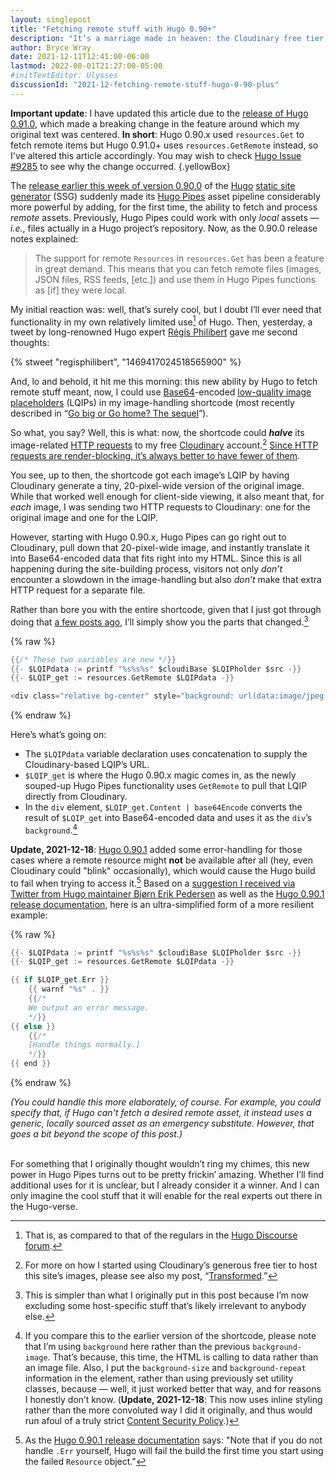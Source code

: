 ```yaml
---
layout: singlepost
title: "Fetching remote stuff with Hugo 0.90+"
description: "It’s a marriage made in heaven: the Cloudinary free tier and Hugo Pipes’ new ability to grab remote items."
author: Bryce Wray
date: 2021-12-11T12:41:00-06:00
lastmod: 2022-08-01T21:27:00-05:00
#initTextEditor: Ulysses
discussionId: "2021-12-fetching-remote-stuff-hugo-0-90-plus"
---
```


**Important update**: I have updated this article due to the [release of Hugo 0.91.0](https://github.com/gohugoio/hugo/releases/tag/v0.91.0), which made a breaking change in the feature around which my original text was centered. **In short**: Hugo 0.90.x used `resources.Get` to fetch remote items but Hugo 0.91.0+ uses `resources.GetRemote` instead, so I've altered this article accordingly. You may wish to check [Hugo Issue #9285](https://github.com/gohugoio/hugo/issues/9285) to see why the change occurred.
{.yellowBox}

The [release earlier this week of version 0.90.0](https://github.com/gohugoio/hugo/releases/tag/v0.90.0) of the [Hugo](https://gohugo.io) [static site generator](https://jamstack.org/generators) (SSG) suddenly made its [Hugo Pipes](https://gohugo.io/hugo-pipes) asset pipeline considerably more powerful by adding, for the first time, the ability to fetch and process *remote* assets. Previously, Hugo Pipes could work with only *local* assets — *i.e.*, files actually in a Hugo project’s repository. Now, as the 0.90.0 release notes explained:

> The support for remote `Resources` in `resources.Get` has been a feature in great demand. This means that you can fetch remote files (images, JSON files, RSS feeds, [etc.]) and use them in Hugo Pipes functions as [if] they were local.

My initial reaction was: well, that’s surely cool, but I doubt I’ll ever need that functionality in my own relatively limited use[^1] of Hugo. Then, yesterday, a tweet by long-renowned Hugo expert [Régis Philibert](https://github.com/regisphilibert) gave me second thoughts:

{% stweet "regisphilibert", "1469417024518565900" %}

And, lo and behold, it hit me this morning: this new ability by Hugo to fetch remote stuff meant, now, I could use [Base64](https://en.wikipedia.org/wiki/Base64)-encoded [low-quality image placeholders](https://www.guypo.com/introducing-lqip-low-quality-image-placeholders) (LQIPs) in my image-handling shortcode (most recently described in “[Go big or Go home? The sequel](/posts/2021/11/go-big-go-home-sequel/)”).

So what, you say? Well, this is what: now, the shortcode could ***halve*** its image-related [HTTP requests](https://developer.mozilla.org/en-US/docs/Web/HTTP/Overview) to my free [Cloudinary](https://cloudinary.com) account.[^2] [Since HTTP requests are render-blocking, it’s always better to have fewer of them](https://blog.hubspot.com/marketing/reduce-http-requests).

You see, up to then, the shortcode got each image’s LQIP by having Cloudinary generate a tiny, 20-pixel-wide version of the original image. While that worked well enough for client-side viewing, it also meant that, for *each* image, I was sending two HTTP requests to Cloudinary: one for the original image and one for the LQIP.

However, starting with Hugo 0.90.x, Hugo Pipes can go right out to Cloudinary, pull down that 20-pixel-wide image, and instantly translate it into Base64-encoded data that fits right into my HTML. Since this is all happening during the site-building process, visitors not only *don’t* encounter a slowdown in the image-handling but also *don’t* make that extra HTTP request for a separate file.

Rather than bore you with the entire shortcode, given that I just got through doing that [a few posts ago](/posts/2021/11/go-big-go-home-sequel/), I’ll simply show you the parts that changed.[^simpler]

{% raw %}
```go
{{/* These two variables are new */}}
{{- $LQIPdata := printf "%s%s%s" $cloudiBase $LQIPholder $src -}}
{{- $LQIP_get := resources.GetRemote $LQIPdata -}}

<div class="relative bg-center" style="background: url(data:image/jpeg;base64,{{ $LQIP_get.Content | base64Encode }}); background-size: cover; background-repeat: no-repeat;" aspect-ratio="{{ $width }} / {{ $height }}">
```
{% endraw %}

Here’s what’s going on:

- The `$LQIPdata` variable declaration uses concatenation to supply the Cloudinary-based LQIP’s URL.
- `$LQIP_get` is where the Hugo 0.90.x magic comes in, as the newly souped-up Hugo Pipes functionality uses `GetRemote` to pull that LQIP directly from Cloudinary.
- In the `div` element, `$LQIP_get.Content | base64Encode` converts the result of `$LQIP_get` into Base64-encoded data and uses it as the `div`’s `background`.[^shortcode]

**Update, 2021-12-18**: [Hugo 0.90.1](https://github.com/gohugoio/hugo/releases/tag/v0.90.1) added some error-handling for those cases where a remote resource might **not** be available after all (hey, even Cloudinary could "blink" occasionally), which would cause the Hugo build to fail when trying to access it.[^why] Based on a [suggestion I received via Twitter from Hugo maintainer Bjørn Erik Pedersen](https://twitter.com/bepsays/status/1472259051354570752) as well as the [Hugo 0.90.1 release documentation](https://github.com/gohugoio/hugo/releases/tag/v0.90.1), here is an ultra-simplified form of a more resilient example:

{% raw %}
```go
{{- $LQIPdata := printf "%s%s%s" $cloudiBase $LQIPholder $src -}}
{{- $LQIP_get := resources.GetRemote $LQIPdata -}}

{{ if $LQIP_get.Err }}
	{{ warnf "%s" . }}
	{{/*
	We output an error message.
	*/}}
{{ else }}
	{{/*
	[Handle things normally.]
	*/}}
{{ end }}
```
{% endraw %}

*(You could handle this more elaborately, of course. For example, you could specify that, if Hugo can't fetch a desired remote asset, it instead uses a generic, locally sourced asset as an emergency substitute. However, that goes a bit beyond the scope of this post.)*

&nbsp;<br />
For something that I originally thought wouldn’t ring my chimes, this new power in Hugo Pipes turns out to be pretty frickin’ amazing. Whether I’ll find additional uses for it is unclear, but I already consider it a winner. And I can only imagine the cool stuff that it will enable for the real experts out there in the Hugo-verse.

[^1]:	That is, as compared to that of the regulars in the [Hugo Discourse forum](https://discourse.gohugo.io).

[^2]:	For more on how I started using Cloudinary’s generous free tier to host this site’s images, please see also my post, “[Transformed](/posts/2020/07/transformed/).”

[^simpler]: This is simpler than what I originally put in this post because I’m now excluding some host-specific stuff that’s likely irrelevant to anybody else.

[^shortcode]:	If you compare this to the earlier version of the shortcode, please note that I’m using `background` here rather than the previous `background-image`. That’s because, this time, the HTML is calling to data rather than an image file. Also, I put the `background-size` and `background-repeat` information in the element, rather than using previously set utility classes, because — well, it just worked better that way, and for reasons I honestly don’t know. (**Update, 2021-12-18**: This now uses inline styling rather than the more convoluted way I did it originally, and thus would run afoul of a truly strict [Content Security Policy](https://content-security-policy.com).)

[^why]: As the [Hugo 0.90.1 release documentation](https://github.com/gohugoio/hugo/releases/tag/v0.90.1) says: "Note that if you do not handle `.Err` yourself, Hugo will fail the build the first time you start using the failed `Resource` object."
